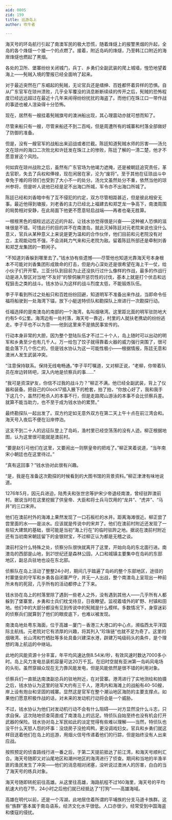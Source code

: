 ```yaml
---
aid: 0005
zid: 159
title: 巡游岛上
author: 吹牛者

---
```




  海天号的环岛航行引起了南澳军民的极大恐慌，随着烽燧上的报警黑烟的升起，全岛的各个烽燧一个接一个的点燃了。接着，附近岛屿的烽燧，乃至韩江口附近的海岸烽燧也燃起了黑烟。

  各处的卫所、堡寨纷纷关闭城门，兵丁、乡勇们全副武装的爬上城墙，惶恐地望着海上——髡贼入境的警报已经全面响了起来。

  对于最近突然在广东崛起的髡贼，无论官兵还是缙绅、百姓都怀着异样的恐惧。自从广东官军在琼州溃败，几乎全军覆没的消息断断续续的传开之后，髡贼的恐怖程度已经远远超过在最近十几年来闹得纷纷扰扰的海盗了。而他们在珠江口一带作战的事迹也被人渲染得十分恐怖。

  现在，居然有一艘挂着髡贼旗号的澳洲船出现，其心理震动亦就可想而知了。

  尽管来船只有一艘，尽管来船还不到二百吨，但是周遭所有的城寨和村落全部做好了防御的准备。

  但是，没有一艘官军的战船出来迎战或者拦截。陈廷知道髡贼水师的厉害——汤允文在琼州的海口二次败北和许廷发在珠江上的惨败，陈廷了解的一清二楚，他才不愿意冒这个风险。

  何如宾在琼州战败之后，虽然有广东官场为他竭力遮掩，还是被朝廷追究责任，革去官职，失去了兵权和俸禄，现在闲居在家，沦为“废将”。至于其他在征琼战斗中幸免于难的将领们也受到了大小不一的处分。汤允文虽然处分不重，依然当他的琼州参将，但是听人说他已经是足不出海口所城，军令亦不出海口所城了。

  陈廷已经和刘香暗中有了互不侵犯的约定，双方尽管相距甚近，但是彼此相安无事。最近他得到塘报，刘老香的主力已经北上福建去和郑芝龙一争高下，南澳周围的局势相对安静，在此局面下他更不愿意轻启战端——再者也毫无胜算。

  一根根黑色的烟柱远远近近的升起，让钱水协觉得很是兴奋——这种被人恐惧的滋味很是不错。可惜此行的目的并不在南澳岛，就此灭掉陈廷对元老院来说也没什么意义，官兵从某种意义上来说是更为温和的合作伙伴，他们目前和元老院没有对立，主观能动性不强，不会消耗力气来和元老院为敌。留着陈廷所部还是牵制刘香和郑芝龙集团的一颗闲子。

  “不知道刘香躲到哪里去了。”钱水协有些遗憾——尽管他也知道光靠海天号本身根本不可能对刘香集团形成致命的打击，但是内心深处还是很希望在海上干一仗，给小伙子们开开荤。三亚分队到目前为止还没执行过什么像样的作战，最多的作战行动是进入黎区对当地“不友好”的黎侗展开惩罚性的讨伐，基本上就是打个伏击和远程狙击之类的战斗。钱水协认为这样的战斗烈度太低，不能锻炼队伍。

  李子平看到所过之处船只和百姓纷纷回避，知道明军不准备出来作战，当即命令任福将船驶到一处海湾下锚，放下小艇送特侦队和勘探队上岸进行一次勘探行动。

  任福选择的是南澳岛的南部的一个海湾，名叫烟墩湾。这里距北面的明军驻防地大约有5-6公里。海湾边有一处村落，海天号一靠近，村里的人就扶老携幼的纷纷逃走。李子平也不以为意——他到这里来不是搞民事宣传的。

  行动本身非常的大胆，因为整个登陆队伍才不过二十个人，岛上随时可以出动的明军和乡勇至少也有几千人。万一给包了饺子就得靠着火器的威力强行突围了，很可能会落下几个伤亡的，但是钱水协认为这一可能性极小——根据情报，陈廷无意和澳洲人发生武装冲突。

  “注意保持联系。保持无线电畅通。”李子平叮嘱道，又对柳正说，“老柳，你带着队员在岸边转转吧，深入内地是侦察兵的事……”

  “我可是资深驴友，你信不过我的战斗力？”柳正不满。他已经全副武装，背上了仪器和装备。把自己的Glock17插入腋下的枪套，拍了拍，“你放心好了，我和我手下这几个，虽然打枪杀人的本事不行，但是走路爬山游泳的本事不会比侦察兵差。就算不能当助力，也不至于成为钱水协的累赘。”

  最终勘探队一起出发了。双方约定如无意外双方在第二天上午十点在前江湾会和。海天号入夜后不便在沿岸停泊。

  这支不到二十人的远征队登上了岛屿，渔村里已经空荡荡的没有人迹。柳正根据地图，认为这里很可能就是澳前村。

  “要是赵引弓他们在这里，又要闹出一则祭皇帝的把戏了。”柳正笑着说道，“当年南宋小朝廷也在这里待过。”

  “真有这回事？”钱水协对此很有兴趣。

  “是，我是在准备这次勘探的时候看到的大图书馆的背景资料。”柳正津津有味地说道。

  1276年5月，因元兵进迫，陆秀夫和张世忠等护宋少帝退经南澳，曾经驻跸澳前村。据说当时在这里挖掘了供皇帝、大臣和将士兵马饮用的“龙井”、“虎井”、“马井”的三口宋井。

  他们在澳前村外的海滩上果然发现了一口石板栏的水井。距离海滩很近。柳正尝了尝里面的水——是淡水。应该就是传说中的宋井了。他们在澳前村附近还发现了一些较大建筑的基础，很可能是当初“海上行在”的临时驻跸之地。据说在澳前村附近还有当初南宋朝廷留下的金银财宝，不过柳正认为都是无稽之谈。

  澳前村没什么特殊之处，侦察分队很快就离开了这里，开始向岛的东北面行进。南澳岛的西部是山地，到21世纪还是森林公园，人口和城镇主要集中在岛屿的东部地区，副总兵驻地也设在东北部。

  侦察队在岛上活动了整整24小时，期间几乎踏遍了岛屿的整个东部地区，途径的村寨堡垒的守军和乡勇各自闭寨严守，并无一人出战，整个南澳岛上呈现出一种前所未有的死寂，几乎所有的活动都停止了下来。

  钱水协在岛上的村落里除了遇到一些老人之外，没有遇到其他人——几乎所有人都躲到了堡寨里，乡勇和士兵们枕戈待旦，日夜瞭望。监视着墙外的旷野、村镇和田地。他们中的大部分都没有见到传说中的髡贼是什么模样。多数情况下，身穿迷彩的侦察兵们就算到了他们的眼皮底下，也难以被发现。

  南澳岛地处粤东海面，位于高雄－厦门－香港三大港口的中心点，濒临西太平洋国际主航线。元老院对它有浓厚的兴趣，将其列入“珍珠链”也就不足为奇了。这里的烟墩湾、长山湾和竹栖肚等多处具备兴建深水港，辟建万吨级码头的条件，是个理想的海上航运的中继站。

  此地的风能资源十分丰富，年平均风速达倒8.54米/秒，有效风速时数达7000多小时。岛上风力发电总装机容量可达20万千瓦。在旧时空就有亚洲第一岛屿风电场的头衔。虽然穿越众现在无力靠风能发电，但是风能依然是很不错的利用对象。

  侦察兵们一直抵达南澳副总兵的驻地附近，在对营寨。港湾进行了实地测绘和拍摄之后，钱水协认为这里的驻军大约有三千人，港湾内和海滩上的战船有40-50艘，岸上设有炮台和坚固的城寨。显然这是官军在整个潮汕地区海防的主要支撑点。如果他们愿意积极作战的话，对未来的发动机行动将会是一个威胁。

  不过，钱水协认为他们对发动机行动不会有什么阻碍——对方显然没什么斗志，只求自保。这次陆地侦查简直成了南澳岛上的远足。特侦队自始至终也没有机会打开武器的保险。钱水协对岛上军民如此的淡定觉得有些难以理解——当然，特侦队也没干什么天怒人怨的坏事：没烧房子没抢鸡鸭，更没调戏妇女。官兵和乡勇们就这样目送着他们在岛上的巡游，用烟火信号传递着他们的行踪，但是始终没有人出来应战。

  按照预定的侦查路线行进一番之后，于第二天提前抵达了前江湾，和海天号顺利汇合。海天号随即又对汕尾地区和潮州地区的海湾进行了侦查。期间和当地的半渔半匪的渔民发生了冲突——他们的消息相对闭塞，没听说过澳洲人的厉害，白白的当了海天号的练兵对象。

  海天号随即转舵前往高雄。从这里往高雄，海路航程不过160海里，海天号的平均航速大约在7节，24小时之后他们就已经抵达了“打狗”——高雄海域。

  高雄在明代以前，还是一个泻湖，此地居住着所谓的平埔族的分支马道卡族群。这些“族群”基本属于南岛语系，经济文化水平很低。人口亦很少。经常受到中国海盗和倭寇的侵扰。



